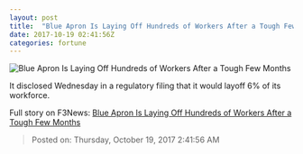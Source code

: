 ```yaml
---
layout: post
title:  "Blue Apron Is Laying Off Hundreds of Workers After a Tough Few Months"
date: 2017-10-19 02:41:56Z
categories: fortune
---
```


![Blue Apron Is Laying Off Hundreds of Workers After a Tough Few Months](https://fortunedotcom.files.wordpress.com/2017/08/696588234.jpg)

It disclosed Wednesday in a regulatory filing that it would layoff 6% of its workforce.


Full story on F3News: [Blue Apron Is Laying Off Hundreds of Workers After a Tough Few Months](http://www.f3nws.com/n/kEzZdC)

> Posted on: Thursday, October 19, 2017 2:41:56 AM
